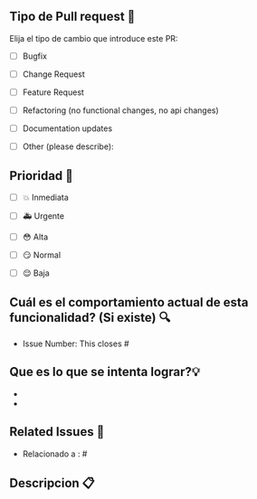 ## Tipo de Pull request :tada:

<!-- Limitarse a escojer solo un tipo de PR, crear multiples PR si es necesario. --> 
Elija el tipo de cambio que introduce este PR:
- [ ] Bugfix 
- [ ] Change Request
- [ ] Feature Request
- [ ] Refactoring (no functional changes, no api changes)
- [ ] Documentation updates
- [ ] Other (please describe): 


## Prioridad :rotating_light:

- [ ] :boom: Inmediata 
- [ ] :ambulance: Urgente 
- [ ] :flushed: Alta 
- [ ] :smirk: Normal 
- [ ] :relieved: Baja 


## Cuál es el comportamiento actual de esta funcionalidad? (Si existe) :mag:
<!-- Describa la funcionalidad que se aumentara o como cambiara el comportamiento actual del sistema. Coloque el issue al que se refiere para que se cierre el momento de termine este PR. Coloque un Link si es necesario. -->
- Issue Number: This closes #
 

## Que es lo que se intenta lograr?:bulb:
<!-- Describa todos los cambios que se haran en el sistema. Ya sea puntos o checkboxes para ver el avance. -->
-
-


## Related Issues :pushpin:
<!--Si este PR se relaciona a otro issue o a otro PR(Ya sea activo o terminado) colocarlos. -->
 - Relacionado a : # 


## Descripcion :clipboard:
<!-- Cualquier otra informacion relevante para este PR como screenshots o documentacion extra. -->
